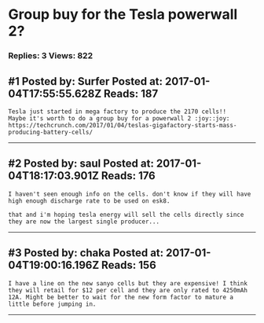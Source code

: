 # Group buy for the Tesla powerwall 2?

### Replies: 3 Views: 822

## \#1 Posted by: Surfer Posted at: 2017-01-04T17:55:55.628Z Reads: 187

```
Tesla just started in mega factory to produce the 2170 cells!!
Maybe it's worth to do a group buy for a powerwall 2 :joy::joy:
https://techcrunch.com/2017/01/04/teslas-gigafactory-starts-mass-producing-battery-cells/
```

---
## \#2 Posted by: saul Posted at: 2017-01-04T18:17:03.901Z Reads: 176

```
I haven't seen enough info on the cells. don't know if they will have high enough discharge rate to be used on esk8.

that and i'm hoping tesla energy will sell the cells directly since they are now the largest single producer...
```

---
## \#3 Posted by: chaka Posted at: 2017-01-04T19:00:16.196Z Reads: 156

```
I have a line on the new sanyo cells but they are expensive! I think they will retail for $12 per cell and they are only rated to 4250mAh 12A. Might be better to wait for the new form factor to mature a little before jumping in.
```

---
